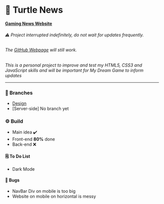 # 🐢 Turtle News
[**Gaming News Website**](https://alessfm.github.io/Turtle_News/)

###### ⚠️ Project interrupted indefinitely, do not wait for updates frequently.

###### The [GitHub Webpage](https://alessfm.github.io/Turtle_News/) will still work.

_This is a personal project to improve and test my HTML5, CSS3 and JavaScript skills and will be important for My Dream Game to inform updates_
*** 
### 🌳 Branches
- [Design](https://github.com/alessfm/Turtle_Plus/tree/new_content)
- [Server-side] No branch yet
 
### ⚙️ Build
- Main idea ✔️
- Front-end **80%** done
- Back-end ❌

#### 🗒️ To Do List
- Dark Mode

#### 🦗 Bugs
- NavBar Div on mobile is too big
- Website on mobile on horizontal is messy
